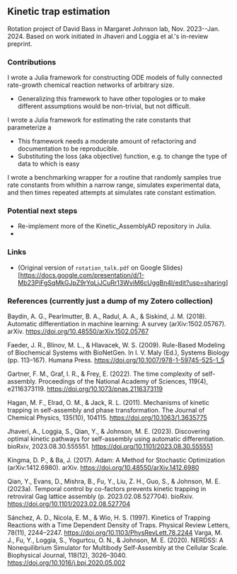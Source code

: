 ## Kinetic trap estimation
Rotation project of David Bass in Margaret Johnson lab, Nov. 2023--Jan. 2024. Based on work initiated in Jhaveri and Loggia et al.'s in-review preprint.

### Contributions
I wrote a Julia framework for constructing ODE models of fully connected rate-growth chemical reaction networks of arbitrary size.
- Generalizing this framework to have other topologies or to make different assumptions would be non-trivial, but not difficult.

I wrote a Julia framework for estimating the rate constants that parameterize a 
- This framework needs a moderate amount of refactoring and documentation to be reproducible.
- Substituting the loss (aka objective) function, e.g. to change the type of data to which  is easy

I wrote a benchmarking wrapper for a routine that randomly samples true rate constants from whithin a narrow range, simulates experimental data, and then times repeated attempts at  simulates rate constant estimation.

### Potential next steps
- Re-implement more of the Kinetic_AssemblyAD repository in Julia.
- 

### Links
- (Original version of `rotation_talk.pdf` on Google Slides)[https://docs.google.com/presentation/d/1-Mb23PiFgSqMkGJpZ9rYqLjJCuRr13WviM6cUggBn4I/edit?usp=sharing]

### References (currently just a dump of my Zotero collection)
Baydin, A. G., Pearlmutter, B. A., Radul, A. A., & Siskind, J. M. (2018). Automatic differentiation in machine learning: A survey (arXiv:1502.05767). arXiv. https://doi.org/10.48550/arXiv.1502.05767

Faeder, J. R., Blinov, M. L., & Hlavacek, W. S. (2009). Rule-Based Modeling of Biochemical Systems with BioNetGen. In I. V. Maly (Ed.), Systems Biology (pp. 113–167). Humana Press. https://doi.org/10.1007/978-1-59745-525-1_5

Gartner, F. M., Graf, I. R., & Frey, E. (2022). The time complexity of self-assembly. Proceedings of the National Academy of Sciences, 119(4), e2116373119. https://doi.org/10.1073/pnas.2116373119

Hagan, M. F., Elrad, O. M., & Jack, R. L. (2011). Mechanisms of kinetic trapping in self-assembly and phase transformation. The Journal of Chemical Physics, 135(10), 104115. https://doi.org/10.1063/1.3635775

Jhaveri, A., Loggia, S., Qian, Y., & Johnson, M. E. (2023). Discovering optimal kinetic pathways for self-assembly using automatic differentiation. bioRxiv, 2023.08.30.555551. https://doi.org/10.1101/2023.08.30.555551

Kingma, D. P., & Ba, J. (2017). Adam: A Method for Stochastic Optimization (arXiv:1412.6980). arXiv. https://doi.org/10.48550/arXiv.1412.6980

Qian, Y., Evans, D., Mishra, B., Fu, Y., Liu, Z. H., Guo, S., & Johnson, M. E. (2023a). Temporal control by co-factors prevents kinetic trapping in retroviral Gag lattice assembly (p. 2023.02.08.527704). bioRxiv. https://doi.org/10.1101/2023.02.08.527704

Sánchez, A. D., Nicola, E. M., & Wio, H. S. (1997). Kinetics of Trapping Reactions with a Time Dependent Density of Traps. Physical Review Letters, 78(11), 2244–2247. https://doi.org/10.1103/PhysRevLett.78.2244
Varga, M. J., Fu, Y., Loggia, S., Yogurtcu, O. N., & Johnson, M. E. (2020). NERDSS: A Nonequilibrium Simulator for Multibody Self-Assembly at the Cellular Scale. Biophysical Journal, 118(12), 3026–3040. https://doi.org/10.1016/j.bpj.2020.05.002